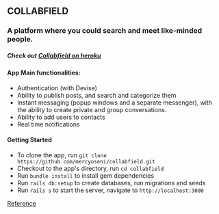 ## COLLABFIELD

### A platform where you could search and meet like-minded people.
##### Check out [Collabfield on heroku](https://collabfield-test.herokuapp.com/)

#### App Main functionalities:
- Authentication (with Devise)
- Ability to publish posts, and search and categorize them
- Instant messaging (popup windows and a separate messenger), with the ability to create private and group conversations.
- Ability to add users to contacts
- Real time notifications

#### Getting Started
- To clone the app, run `git clone https://github.com/mercyoseni/collabfield.git`
- Checkout to the app's directory, run `cd collabfield`
- Run `bundle install` to install gem dependencies
- Run `rails db:setup` to create databases, run migrations and seeds
- Run `rails s` to start the server, navigate to `http://localhost:3000`

[Reference](https://www.freecodecamp.org/news/lets-create-an-intermediate-level-ruby-on-rails-application-d7c6e997c63f/)
